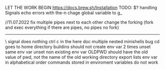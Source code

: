 LET THE WORK BEGIN
https://docs.brew.sh/Installation
TODO:
$? handling
Signals
echo errors with the-n
chage global variable to g_

//11.07.2022
fix multiple pipes next to each other
change the forking (fork and exec everything if there are pipes, no pipes no fork)

-----
\ signal does nothing
ctrl c in the here doc
multiple nested minishells bug
cd goes to home directory
buildins should not create env var
2 times unset same env var
unset non existing env var
OLDPWD should have the old value of pwd, not the name of the old working directory
export lists env var in alphabetical order
commands stored in enviroment variables do not work
